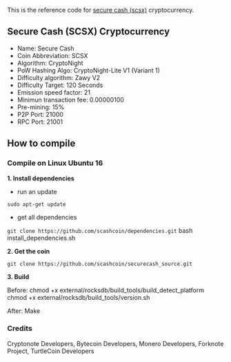 This is the reference code for [secure cash (scsx)](http://scashcoin.com) cryptocurrency.

## Secure Cash (SCSX) Cryptocurrency

- Name: Secure Cash
- Coin Abbreviation: SCSX
- Algorithm: CryptoNight
- PoW Hashing Algo: CryptoNight-Lite V1 (Variant 1)
- Difficulty algorithm: Zawy V2
- Difficulty Target: 120 Seconds
- Emission speed factor: 21
- Minimun transaction fee: 0.00000100
- Pre-mining: 15%
- P2P Port: 21000
- RPC Port: 21001

## How to compile

### Compile on Linux Ubuntu 16

**1. Install dependencies**

- run an update

``
sudo apt-get update
``

- get all dependencies

``
git clone https://github.com/scashcoin/dependencies.git
``
bash install_dependencies.sh


**2. Get the coin**

``
git clone https://github.com/scashcoin/securecash_source.git
``

**3. Build**

 Before:
chmod +x external/rocksdb/build_tools/build_detect_platform
chmod +x external/rocksdb/build_tools/version.sh

 After:
Make



### Credits
Cryptonote Developers, Bytecoin Developers, Monero Developers, Forknote Project, TurtleCoin Developers
